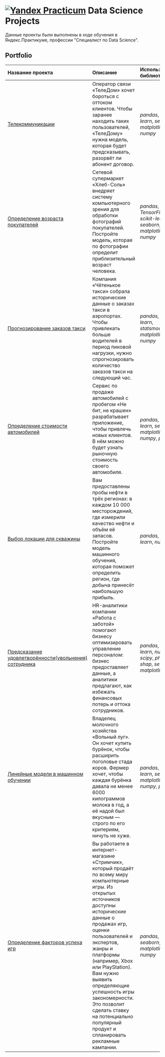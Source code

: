 # [![Yandex Practicum](https://code.s3.yandex.net/main-page-v5/new_logo.svg)](https://practicum.yandex.ru/) Data Science Projects

Данные проекты были выполнены в ходе обучения в Яндекс.Практикуме, профессии "Специалист по Data Science".

## Portfolio

| Название проекта | Описание | Используемые библиотеки | 
| :---------------------- | :---------------------- | :---------------------- |
| [Телекоммуникации](telecommunications) | Оператор связи «ТелеДом» хочет бороться с оттоком клиентов. Чтобы заранее находить таких пользователей, «ТелеДому» нужна модель, которая будет предсказывать, разорвёт ли абонент договор.| *pandas*, *scikit-learn*, *seaborn*, *matplotlib*, *numpy* |
| [Определение возраста покупателей](Age_buyers) | Сетевой супермаркет «Хлеб-Соль» внедряет систему компьютерного зрения для обработки фотографий покупателей. Постройте модель, которая по фотографии определит приблизительный возраст человека.| *pandas*, *TensorFlow*, *scikit-learn*, *seaborn*, *matplotlib*, *numpy* |
| [Прогнозирование заказов такси](Taxi_order_forecast) | Компания «Чётенькое такси» собрала исторические данные о заказах такси в аэропортах. Чтобы привлекать больше водителей в период пиковой нагрузки, нужно спрогнозировать количество заказов такси на следующий час.| *pandas*, *scikit-learn*, *statsmodels*, *matplotlib*, *numpy* |
| [Определение стоимости автомобилей](Cost_cars) | Сервис по продаже автомобилей с пробегом «Не бит, не крашен» разрабатывает приложение, чтобы привлечь новых клиентов. В нём можно будет узнать рыночную стоимость своего автомобиля.| *pandas*, *scikit-learn*, *seaborn*, *matplotlib*, *numpy*, *phik* |
| [Выбор локации для скважины](Selecting_location) | Вам предоставлены пробы нефти в трёх регионах: в каждом 10 000 месторождений, где измерили качество нефти и объём её запасов. Постройте модель машинного обучения, которая поможет определить регион, где добыча принесёт наибольшую прибыль.| *pandas*, *scikit-learn*, *numpy* |
| [Предсказание удовлетворённости(увольнения) сотрудника](HR_analysts) | HR-аналитики компании «Работа с заботой» помогают бизнесу оптимизировать управление персоналом: бизнес предоставляет данные, а аналитики предлагают, как избежать финансовых потерь и оттока сотрудников.| *pandas*, *scikit-learn*, *numpy*, *scipy*, *phik*, *shap*, *seaborn*, *matplotlib* |
| [Линейные модели в машинном обучении](Linear_model) | Владелец молочного хозяйства «Вольный луг». Он хочет купить бурёнок, чтобы расширить поголовье стада коров. Фермер хочет, чтобы каждая бурёнка давала не менее 6000 килограммов молока в год, а её надой был вкусным — строго по его критериям, ничуть не хуже.| *pandas*, *scikit-learn*, *seaborn*, *matplotlib*, *numpy*, *phik* |
| [Определение факторов успеха игр](Factors_success_games) | Вы работаете в интернет-магазине «Стримчик», который продаёт по всему миру компьютерные игры. Из открытых источников доступны исторические данные о продажах игр, оценки пользователей и экспертов, жанры и платформы (например, Xbox или PlayStation). Вам нужно выявить определяющие успешность игры закономерности. Это позволит сделать ставку на потенциально популярный продукт и спланировать рекламные кампании.| *pandas*, *scipy*, *seaborn*, *matplotlib*, *numpy* |